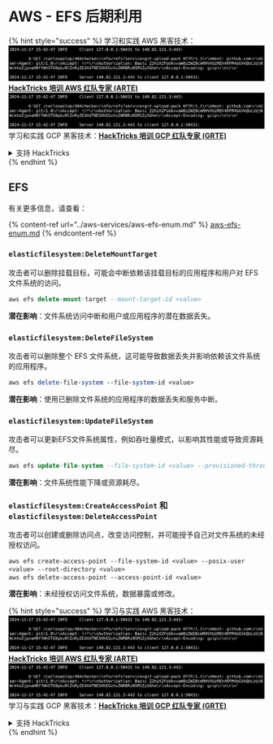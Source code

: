 # AWS - EFS 后期利用

{% hint style="success" %}
学习和实践 AWS 黑客技术：<img src="../../../.gitbook/assets/image (1).png" alt="" data-size="line">[**HackTricks 培训 AWS 红队专家 (ARTE)**](https://training.hacktricks.xyz/courses/arte)<img src="../../../.gitbook/assets/image (1).png" alt="" data-size="line">\
学习和实践 GCP 黑客技术：<img src="../../../.gitbook/assets/image (2).png" alt="" data-size="line">[**HackTricks 培训 GCP 红队专家 (GRTE)**<img src="../../../.gitbook/assets/image (2).png" alt="" data-size="line">](https://training.hacktricks.xyz/courses/grte)

<details>

<summary>支持 HackTricks</summary>

* 查看 [**订阅计划**](https://github.com/sponsors/carlospolop)!
* **加入** 💬 [**Discord 群组**](https://discord.gg/hRep4RUj7f) 或 [**telegram 群组**](https://t.me/peass) 或 **在** **Twitter** 🐦 **上关注我们** [**@hacktricks\_live**](https://twitter.com/hacktricks\_live)**.**
* **通过向** [**HackTricks**](https://github.com/carlospolop/hacktricks) 和 [**HackTricks Cloud**](https://github.com/carlospolop/hacktricks-cloud) github 仓库提交 PR 分享黑客技巧。

</details>
{% endhint %}

## EFS

有关更多信息，请查看：

{% content-ref url="../aws-services/aws-efs-enum.md" %}
[aws-efs-enum.md](../aws-services/aws-efs-enum.md)
{% endcontent-ref %}

### `elasticfilesystem:DeleteMountTarget`

攻击者可以删除挂载目标，可能会中断依赖该挂载目标的应用程序和用户对 EFS 文件系统的访问。
```sql
aws efs delete-mount-target --mount-target-id <value>
```
**潜在影响**：文件系统访问中断和用户或应用程序的潜在数据丢失。

### `elasticfilesystem:DeleteFileSystem`

攻击者可以删除整个 EFS 文件系统，这可能导致数据丢失并影响依赖该文件系统的应用程序。
```perl
aws efs delete-file-system --file-system-id <value>
```
**潜在影响**：使用已删除文件系统的应用程序的数据丢失和服务中断。

### `elasticfilesystem:UpdateFileSystem`

攻击者可以更新EFS文件系统属性，例如吞吐量模式，以影响其性能或导致资源耗尽。
```sql
aws efs update-file-system --file-system-id <value> --provisioned-throughput-in-mibps <value>
```
**潜在影响**：文件系统性能下降或资源耗尽。

### `elasticfilesystem:CreateAccessPoint` 和 `elasticfilesystem:DeleteAccessPoint`

攻击者可以创建或删除访问点，改变访问控制，并可能授予自己对文件系统的未经授权访问。
```arduino
aws efs create-access-point --file-system-id <value> --posix-user <value> --root-directory <value>
aws efs delete-access-point --access-point-id <value>
```
**潜在影响**：未经授权访问文件系统，数据暴露或修改。

{% hint style="success" %}
学习与实践 AWS 黑客技术：<img src="../../../.gitbook/assets/image (1).png" alt="" data-size="line">[**HackTricks 培训 AWS 红队专家 (ARTE)**](https://training.hacktricks.xyz/courses/arte)<img src="../../../.gitbook/assets/image (1).png" alt="" data-size="line">\
学习与实践 GCP 黑客技术：<img src="../../../.gitbook/assets/image (2).png" alt="" data-size="line">[**HackTricks 培训 GCP 红队专家 (GRTE)**<img src="../../../.gitbook/assets/image (2).png" alt="" data-size="line">](https://training.hacktricks.xyz/courses/grte)

<details>

<summary>支持 HackTricks</summary>

* 查看 [**订阅计划**](https://github.com/sponsors/carlospolop)!
* **加入** 💬 [**Discord 群组**](https://discord.gg/hRep4RUj7f) 或 [**Telegram 群组**](https://t.me/peass) 或 **在** **Twitter** 🐦 **上关注我们** [**@hacktricks\_live**](https://twitter.com/hacktricks\_live)**.**
* **通过向** [**HackTricks**](https://github.com/carlospolop/hacktricks) 和 [**HackTricks Cloud**](https://github.com/carlospolop/hacktricks-cloud) GitHub 仓库提交 PR 分享黑客技巧。

</details>
{% endhint %}
